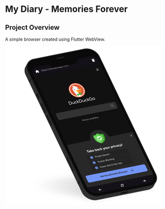 # My Diary - Memories Forever

## Project Overview

A simple browser created using Flutter WebView.

![take-my-tym-cover](https://raw.githubusercontent.com/sugith10/images/main/projects/my-browser.png)
